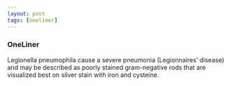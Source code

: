 ```yaml
---
layout: post
tags: [oneliner]
---
```



### OneLiner

Legionella pneumophila cause a severe pneumonia (Legionnaires’ disease) and may be described as poorly stained gram-negative rods that are visualized best on silver stain with iron and cysteine.

